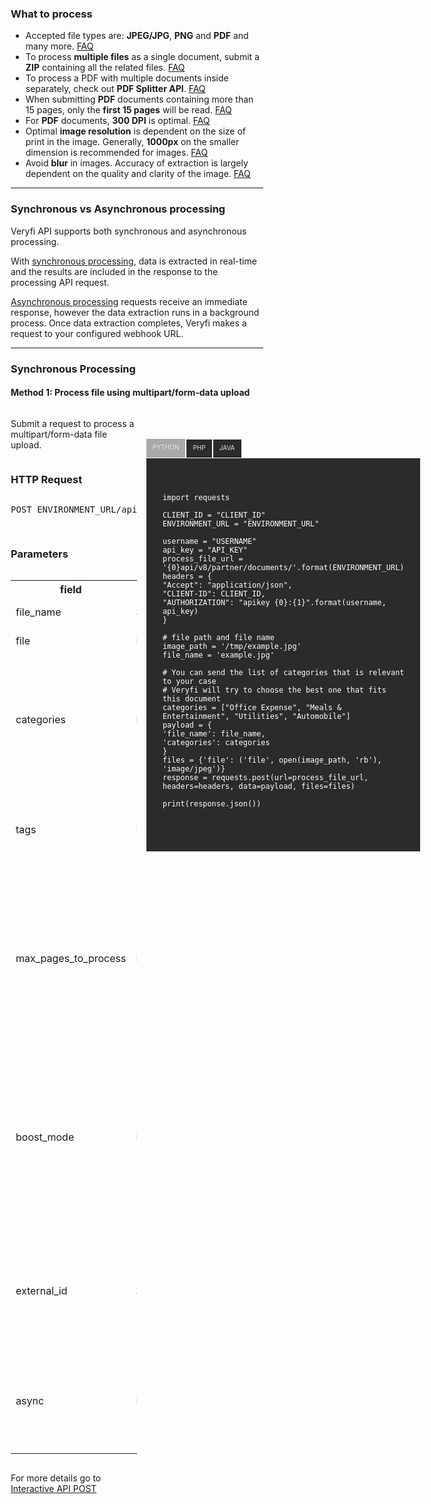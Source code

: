 ### What to process

- Accepted file types are: **JPEG/JPG**, **PNG** and **PDF** and many more. [FAQ](https://faq.veryfi.com/en/articles/5415096-file-formats-veryfi-supports)
- To process **multiple files** as a single document, submit a **ZIP** containing all the related files. [FAQ](https://faq.veryfi.com/en/articles/6243055-processing-zip-files)
- To process a PDF with multiple documents inside separately, check out **PDF Splitter API**. [FAQ](https://faq.veryfi.com/en/articles/6311471-pdf-splitter-api)
- When submitting **PDF** documents containing more than 15 pages, only the **first 15 pages** will be read. [FAQ](https://faq.veryfi.com/en/articles/6483569-max_pages_to_process-explained)
- For **PDF** documents, **300 DPI** is optimal. [FAQ](https://faq.veryfi.com/en/articles/6171105-file-requirements)
- Optimal **image resolution** is dependent on the size of print in the image. Generally, **1000px** on the smaller dimension is recommended for images. [FAQ](https://faq.veryfi.com/en/articles/6171105-file-requirements)
- Avoid **blur** in images. Accuracy of extraction is largely dependent on the quality and clarity of the image. [FAQ](https://faq.veryfi.com/en/articles/5429636-blur-detection)

---
### Synchronous vs Asynchronous processing

Veryfi API supports both synchronous and asynchronous processing.

With [synchronous processing](), data is extracted in real-time and the results are included in the response to the processing API request.

[Asynchronous processing]() requests receive an immediate response, however the data extraction runs in a background process. Once data extraction completes, Veryfi makes a request to your configured webhook URL.

---
### Synchronous Processing
#### **Method 1: Process file using multipart/form-data upload**

<style>
      * {
      box-sizing: border-box;
    }
    .wrapper {
      max-width: fit-content;
      width: 100%;

    }
    .tabs {
      position: relative;
      margin: 3rem 0;
      background: #ffffff;
      height: 14.75rem;
    }
    .tabs::before,
    .tabs::after {
      content: "";
      display: table;
    }
    .tabs::after {
      clear: both;
    }
    .tab {
      float: left;
    }
    .tab-switch {
      display: none;
    }
    .tab-label {
      font-size: 10px;
      position: relative;
      display: block;
      line-height: 2.75em;
      height: 3em;
      padding: 0 1em;
      background: #2b2b2b;
      border-right: 0.125rem solid #ffffff;
      border-bottom: 0.1rem solid #ffffff;
      color: #e3deda;
      cursor: pointer;
      top: 0;
      transition: all 0.25s;
    }
    .tab-label:hover {
      top: -0.25rem;
      transition: top 0.25s;
    }
    .tab-content {
      height: fit-content;
      position: absolute;
      z-index: 1;
      left: 0;
      padding: 1.618rem;
      background: #2b2b2b;
      color: #ffffff;
      border-bottom: 0.25rem solid #ffffff;
      opacity: 0;
      transition: all 0.35s;
    }
    .tab-switch:checked + .tab-label {
      background: darkgrey;
      color: #e6e1dd;
      border-bottom: 0;
      border-right: 0.125rem solid #fff;
      
      transition: all 0.35s;
      z-index: 1;
      top: -0.0625rem;
    }
    .tab-switch:checked + label + .tab-content {
      z-index: 2;
      opacity: 1;
      transition: all 0.35s;
    }
</style>

<div class="row" style="display: flex; flex-direction: row">
    <div class="col" style="display: flex; flex-direction: column; width: 50%; margin-right: 15px">
        <p>Submit a request to process a multipart/form-data file upload.</p>
        <h3>HTTP Request</h3>
        <pre>
POST ENVIRONMENT_URL/api/v8/partner/documents/
        </pre>
        <h3>Parameters</h3>
        <table>
          <tr>
            <th>field</th>
            <th>Type</th>
            <th>Required</th>
            <th>Description</th>
          </tr>
          <tr>
            <td>file_name</td>
            <td>String</td>
            <td>Y</td>
            <td>File name (eg. starbucks.jpg)</td>
          </tr>
          <tr>
            <td>file</td>
            <td>File</td>
            <td>Y</td>
            <td>File (pdf, jpg, .jpeg, .png)</td>
          </tr>
          <tr>
            <td>categories</td>
            <td>List</td>
            <td>N</td>
            <td>List of categories, if you would like to use your own list and it’s different from the Default one [“Meals & Entertainment”, “Travel”, ...]</td>
          </tr>
          <tr>
            <td>tags</td>
            <td>List</td>
            <td>N</td>
            <td>List of tags to apply to the document, e.g. [“conference trip 2020”, “work travel”, ...]</td>
          </tr>
          <tr>
            <td>max_pages_to_process</td>
            <td>Int</td>
            <td>N</td>
            <td>When sending a long document to Veryfi for processing, this parameter controls how many pages of the document will be read and processed, starting from page 1.</td>
          </tr>
          <tr>
            <td>boost_mode</td>
            <td>Boolean</td>
            <td>N</td>
            <td>Flag that tells Veryfi whether boost mode should be enabled. When set to
                <span
                    style="color: #c7254e; background-color: #f9f2f4; font-family: monospace">true</span>, Veryfi will skip data enrichment steps, but will process the document faster. Default value for this flag is 
                <span
                    style="color: #c7254e; background-color: #f9f2f4; font-family: monospace">false</span>.</td>
          </tr>
          <tr>
            <td>external_id</td>
            <td>String</td>
            <td>N</td>
            <td>Optional custom document identifier. Use this if you would like to assign your own ID to documents</td>
          </tr>
          <tr>
            <td>async</td>
            <td>Boolean</td>
            <td>N</td>
            <td>Optional switch to enable asynchronous processing mode (set to 
                <span
                    style="color: #c7254e; background-color: #f9f2f4; font-family: monospace">true</span> to enable).<a href="/api/docs/documents/process/#asynchronous"> Click here </a> for more details.</td>
          </tr>
        </table>
        <p> For more details go to <a href="/api/docs/interactive/v8/documents/#post-/documents">Interactive API POST</a></p>
    </div>
    <div class="col" style="display: flex; flex-direction: column; width: 50%; margin-right: 15px">
        <div class="wrapper">
            <div class="tabs">
                <div class="tab">
                    <input type="radio" name="css-tabs" id="tab-1" checked class="tab-switch">
                    <label for="tab-1" class="tab-label">PYTHON</label>
                    <div class="tab-content"> 
                        <pre>
                            <code>
import requests
&nbsp;
CLIENT_ID = "CLIENT_ID"
ENVIRONMENT_URL = "ENVIRONMENT_URL"
&nbsp;
username = "USERNAME"
api_key = "API_KEY"
process_file_url = '{0}api/v8/partner/documents/'.format(ENVIRONMENT_URL)
headers = {
"Accept": "application/json",
"CLIENT-ID": CLIENT_ID,
"AUTHORIZATION": "apikey {0}:{1}".format(username, api_key)
}
&nbsp;
# file path and file name
image_path = '/tmp/example.jpg'
file_name = 'example.jpg'
&nbsp;
# You can send the list of categories that is relevant to your case
# Veryfi will try to choose the best one that fits this document
categories = ["Office Expense", "Meals & Entertainment", "Utilities", "Automobile"]
payload = {
'file_name': file_name,
'categories': categories
}
files = {'file': ('file', open(image_path, 'rb'), 'image/jpeg')}
response = requests.post(url=process_file_url, headers=headers, data=payload, files=files)
&nbsp;
print(response.json())
                            </code>
                        </pre>
                    </div>
                </div>
                <div class="tab">
                    <input type="radio" name="css-tabs" id="tab-2" class="tab-switch">
                    <label for="tab-2" class="tab-label">PHP</label>
                    <div class="tab-content">
                        <pre>
                            <code>
&lt;?php
$CLIENT_ID = "CLIENT_ID";
    $ENVIRONMENT_URL = "ENVIRONMENT_URL";
&nbsp;
    $username = "USERNAME";
    $api_key = "API_KEY";
&nbsp;
    # You can send the list of categories that is relevant to your case
    # Veryfi will try to choose the best one that fits this file
    $categories = array("Office Expense", "Meals & Entertainment", "Utilities", "Auto");
&nbsp;
    $file_path = "/tmp/example.jpg";
    $file_name = "example.jpg";
    $file_mime = "image/jpeg";
&nbsp;
    $mime_boundary=md5(time());
    $eol = "\r\n";
&nbsp;
    $url = "{$ENVIRONMENT_URL}api/v8/partner/documents/";
&nbsp;
    $fields = array(
        'file_name' => $file_name,
        'categories' => json_encode($categories)
    );
&nbsp;
    $data = '';
&nbsp;
    # Build field data
    foreach ($fields as $name => $content) {
        $data .= '--' . $mime_boundary . $eol;
        $data .= 'Content-Disposition: form-data; name="' . $name . '"' . $eol . $eol;
        $data .= $content . $eol;
    }
&nbsp;
    # Build file data
    $data .= '--' . $mime_boundary . $eol;
    $data .= 'Content-Disposition: form-data; name="file"; filename="' . $file_path . '"' . $eol;
    $data .= 'Content-Type: ' . $file_mime . $eol;
    $data .= 'Content-Transfer-Encoding: base64' . $eol . $eol;
    $data .= chunk_split(base64_encode(file_get_contents($file_path))) . $eol;
    $data .= "--" . $mime_boundary . "--" . $eol;
&nbsp;
    $headers = array(
        "Accept: application/json",
        "Content-Type: multipart/form-data; boundary=${mime_boundary}",
        "Content-Length: " . strlen($data),
        "AUTHORIZATION: apikey $username:$api_key",
        "CLIENT-ID: $CLIENT_ID"
    );
&nbsp;
    $ch = curl_init($url);
    curl_setopt($ch, CURLOPT_HEADER, false);
    curl_setopt($ch, CURLOPT_RETURNTRANSFER, true);
    curl_setopt($ch, CURLOPT_CUSTOMREQUEST, "POST");
    curl_setopt($ch, CURLOPT_POST, true);
    curl_setopt($ch, CURLOPT_POSTFIELDS, $data);
    curl_setopt($ch, CURLOPT_HTTPHEADER, $headers);
&nbsp;
    $json_response = curl_exec($ch);
    $status = curl_getinfo($ch, CURLINFO_HTTP_CODE);
    curl_close($ch);
&nbsp;
    print("json_response = " . $json_response);
?&gt;
                            </code>
                        </pre>
                    </div>
                </div>
                <div class="tab">
                    <input type="radio" name="css-tabs" id="tab-3" class="tab-switch">
                    <label for="tab-3" class="tab-label">JAVA</label>
                    <div class="tab-content">
                        <pre>
                            <code>
import org.springframework.util.LinkedMultiValueMap;
import org.springframework.util.MultiValueMap;
import org.springframework.web.bind.annotation.RequestMapping;
import org.springframework.web.bind.annotation.RestController;
import org.springframework.web.client.HttpClientErrorException;
import org.springframework.web.client.RestTemplate;
import org.springframework.core.io.FileSystemResource;
import org.springframework.http.*;
import java.io.IOException;
&nbsp;
public String processDocumentBinary() throws IOException {
String clientId = "CLIENT_ID";
String apiKey = "apikey USERNAME:API_KEY";
String URL = ENVIRONMENT_URL + "api/v8/partner/documents/";
String filename = "example.png";
&nbsp;
    HttpHeaders headers = new HttpHeaders();
    headers.add("CLIENT-ID", clientId);
    headers.add("ACCEPT", "application/json");
    headers.add("AUTHORIZATION", apiKey);
    headers.setContentType(MediaType.MULTIPART_FORM_DATA);
&nbsp;
    MultiValueMap&lt;String, Object&gt; body = new LinkedMultiValueMap<>();
    body.add("file", new FileSystemResource(filename));
&nbsp;
    HttpEntity&lt;MultiValueMap&lt;String, Object&gt;&gt; requestEntity = new HttpEntity<>(body, headers);
    try {
        RestTemplate restTemplate = new RestTemplate();
        ResponseEntity&lt;String&gt; response = restTemplate
                .postForEntity(URL, requestEntity, String.class);
        return response.getBody();
    } catch (HttpClientErrorException e) {
        return e.getMessage();
    }
}
                            </code>
                        </pre>
                    </div>
                </div>
                <div class="tab">
                    <input type="radio" name="css-tabs" id="tab-4" class="tab-switch">
                    <label for="tab-4" class="tab-label">CURL</label>
                    <div class="tab-content">
                        <pre>
                            <code>
curl -H "Content-Type: multipart/form-data" \
     -H "Accept: application/json" \
     -H "CLIENT-ID: CLIENT_ID" \
     -H "AUTHORIZATION: apikey USERNAME:API_KEY" \
     -X POST \
     -F 'file=@/Users/admin/tmp/panera_receipt.pdf' \
     -F 'file_name=panera_receipt.pdf' \
     ENVIRONMENT_URL/api/v8/partner/documents/
                            </code>
                        </pre>
                    </div>
                </div>
              <div class="tab" style="float: right; margin-left: 50px">
                    <input type="radio" name="css-tabs" id="tab-5" class="tab-switch">
                    <label for="tab-5" class="tab-label">RESPONSE</label>
                    <div class="tab-content">
                        <pre>
                            <code>
{
    "id": 12345678,
    "img_url": "https://cdn.veryfi.com/receipts/c45f9514-0c48-4f49-9005-f5e5b39da401.jpg",
    "img_thumbnail_url": "https://cdn.veryfi.com/receipts/c45f9514-0c48-f5e5b39da401_t.jpg",
    "card_number": "4037",
    "category": "Meals & Entertainment", 
    "currency_code": "USD",
    "date": "2018-06-23 19:56:00", 
    "payment": {"card_number": "", "display_name": "No Payment,", "type": "no_payment,"},
    "subtotal": 50.68,
    "tax": 10.00,
    "tip": 0.0,
    "total": 60.68,
    "vendor": {
        "address": "132 Palm Ave, Burbank, CA 91502, USA",
        "logo": "https://cdn.veryfi.com/logos/us/910164080.png", 
        "name": "Panera Bread",
        "phone_number": "8183911059", 
        "type": "cafe"
    },
&nbsp;
    ...
}
                            </code>
                        </pre>
                    </div>
                </div>
            </div>
        </div>
    </div>
</div>
